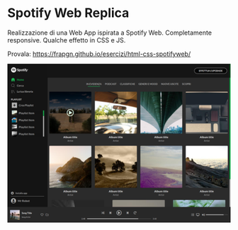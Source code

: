 # Spotify Web Replica 

Realizzazione di una Web App ispirata a Spotify Web. Completamente responsive. Qualche effetto in CSS e JS.

Provala: https://frapgn.github.io/esercizi/html-css-spotifyweb/

![](screenshots/1.png)
